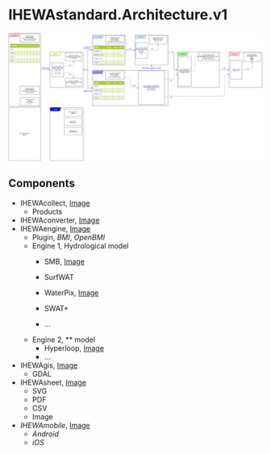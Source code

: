 # IHEWAstandard.Architecture.v1

![alt text](https://github.com/wateraccounting/IHEWAstandard/raw/master/Architecture/img/v1/IHEWA.png "IHEWA, Architecture")

## Components

  - IHEWAcollect, [Image](./img/v1/IHEWAcollect.png)
    - Products
  - IHEWAconverter, [Image](./img/v1/IHEWAconverter.png)
  - IHEWAengine, [Image](./img/v1/IHEWAengine.png)
    - Plugin, _BMI_, _OpenBMI_
    - Engine 1, Hydrological model
      - SMB, [Image](./img/v1/IHEWAengine.1.SMB.png)
      - SurfWAT
      - WaterPix, [Image](./img/v1/IHEWAengine.1.WaterPix.png)

      - SWAT+
      - ...
    - Engine 2, ** model
      - Hyperloop, [Image](./img/v1/IHEWAengine.2.Hyperloop.png)
      - ...
  - IHEWAgis, [Image](./img/v1/IHEWAgis.png)
    - GDAL
  - IHEWAsheet, [Image](./img/v1/IHEWAsheet.png)
    - SVG
    - PDF
    - CSV
    - Image
  - _IHEWAmobile_, [Image](./img/v1/IHEWAmobile.png)
    - _Android_
    - _iOS_

